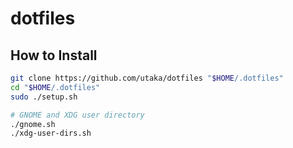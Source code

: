 # dotfiles

## How to Install
```bash
git clone https://github.com/utaka/dotfiles "$HOME/.dotfiles"
cd "$HOME/.dotfiles"
sudo ./setup.sh

# GNOME and XDG user directory
./gnome.sh
./xdg-user-dirs.sh
```

